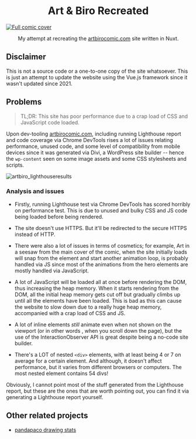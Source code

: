 <h1 align="center">Art & Biro Recreated</h1>

<a href="https://www.artbirocomic.com/">
  <img src="https://user-images.githubusercontent.com/94678583/162478439-1e5d9cbd-b2ae-4943-a4aa-abc05cc1adaf.png" alt="Full comic cover">
</a>

<p align="center">
  My attempt at recreating the <a href="https://www.artbirocomic.com">artbirocomic.com</a> site written in Nuxt.
</p>

## Disclaimer

This is not a source code or a one-to-one copy of the site whatsoever. This is just an attempt to
update the website using the Vue.js framework since it wasn't updated since 2021.

## Problems

> TL;DR: This site has poor performance due to a crap load of CSS and JavaScript code loaded.

Upon dev-tooling [artbirocomic.com](https://www.artbirocomic.com/), including running Lighthouse report
and code coverage via Chrome DevTools rises a lot of issues relating performance, unused code, and
some level of compatibility from mobile devices since it was generated via Divi, a WordPress site
builder -- hence the `wp-content` seen on some image assets and some CSS stylesheets and scripts.

![artbiro_lighthouseresults](https://user-images.githubusercontent.com/94678583/163832830-07a45e0c-5bf7-4d5d-bcad-b508ce89c46b.png)

### Analysis and issues

- Firstly, running Lighthouse test via Chrome DevTools has scored horribly on performance test.
  This is due to unused and bulky CSS and JS code being loaded before being rendered.

- The site doesn't use HTTPS. But it'll be redirected to the secure HTTPS instead of HTTP.

- There were also a lot of issues in terms of cosmetics; for example, Art in a seesaw from the main
  cover of the comic, when the site initially loads will snap from the element and start another
  animation loop, is probably handled via JS since most of the animations from the hero elements
  are mostly handled via JavaScript.

- A lot of JavaScript will be loaded all at once before rendering the DOM, thus increasing the
  heap memory. When it starts rendering from the DOM, all the initial heap memory gets cut off
  but gradually climbs up until all the elements have been loaded. This is bad as this can
  cause the website to slow down due to a really huge heap memory, accompanied with a crap load
  of CSS and JS.

- A lot of inline elements _still_ animate even when not shown on the viewport (or in other words
  , when you scroll down the page), but the use of the InteractionObserver API is great despite being a
  no-code site builder.

- There's a LOT of nested `<div>` elements, with at least being 4 or 7 on average for a certain
  element. And although, it doesn't affect performance, but it varies from different browsers or
  computers. The most nested element contains 54 divs!

Obviously, I cannot point most of the stuff generated from the Lighthouse report, but these are
the ones that are worth pointing out, you can find it via generating a Lighthouse report yourself.

## Other related projects

- [pandapaco drawing stats](https://github.com/OpenFurs/pandapaco-drawing-stats)
